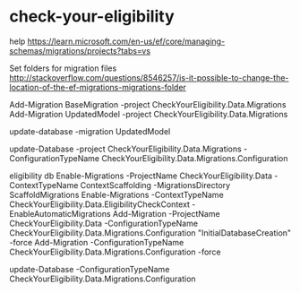 # check-your-eligibility

help https://learn.microsoft.com/en-us/ef/core/managing-schemas/migrations/projects?tabs=vs

Set folders for migration files
http://stackoverflow.com/questions/8546257/is-it-possible-to-change-the-location-of-the-ef-migrations-migrations-folder

Add-Migration BaseMigration -project CheckYourEligibility.Data.Migrations
Add-Migration UpdatedModel -project CheckYourEligibility.Data.Migrations




update-database -migration UpdatedModel

update-Database -project CheckYourEligibility.Data.Migrations -ConfigurationTypeName CheckYourEligibility.Data.Migrations.Configuration

eligibility db
Enable-Migrations -ProjectName CheckYourEligibility.Data -ContextTypeName ContextScaffolding -MigrationsDirectory ScaffoldMigrations
Enable-Migrations -ContextTypeName  CheckYourEligibility.Data.EligibilityCheckContext -EnableAutomaticMigrations
Add-Migration -ProjectName CheckYourEligibility.Data -ConfigurationTypeName CheckYourEligibility.Data.Migrations.Configuration "InitialDatabaseCreation" -force
Add-Migration -ConfigurationTypeName CheckYourEligibility.Data.Migrations.Configuration  -force

update-Database -ConfigurationTypeName CheckYourEligibility.Data.Migrations.Configuration